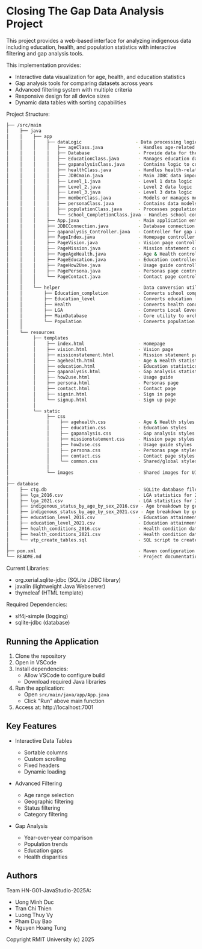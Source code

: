 # Closing The Gap Data Analysis Project

This project provides a web-based interface for analyzing indigenous data including education, health, and population statistics with interactive filtering and gap analysis tools.

This implementation provides:

* Interactive data visualization for age, health, and education statistics
* Gap analysis tools for comparing datasets across years
* Advanced filtering system with multiple criteria
* Responsive design for all device sizes
* Dynamic data tables with sorting capabilities

Project Structure:
```bash
├── /src/main
│    ├── java
│    │    ├── app
│    │    │    ├── dataLogic                    - Data processing logic
│    │    │    │   ├── ageClass.java             - Handles age-related data calculations
│    │    │    │   ├── Database                  - Provide data for the website
│    │    │    │   ├── EducationClass.java       - Manages education data processing
│    │    │    │   ├── gapanalysisClass.java     - Contains logic to compare data and find service gaps
│    │    │    │   ├── healthClass.java          - Handles health-related data processing
│    │    │    │   ├── JDBCmain.java             - Main JDBC data import/execution class
│    │    │    │   ├── Level_1.java              - Level 1 data logic
│    │    │    │   ├── Level_2.java              - Level 2 data logic
│    │    │    │   ├── Level_3.java              - Level 3 data logic
│    │    │    │   ├── memberClass.java          - Models or manages member/user information
│    │    │    │   ├── personaClass.java         - Contains data models and logic for personas
│    │    │    │   ├── populationClass.java      - Processes population-related datasets
│    │    │    │   └── school_CompletionClass.java - Handles school completion statistics
│    │    │    ├── App.java                      - Main application entry point
│    │    │    ├── JDBCConnection.java           - Database connection handler
│    │    │    ├── gapanalysis_Controller.java   - Controller for gap analysis web page
│    │    │    ├── PageIndex.java                - Homepage controller
│    │    │    ├── PageVision.java               - Vision page controller
│    │    │    ├── PageMission.java              - Mission statement controller
│    │    │    ├── PageAgeHealth.java            - Age & Health controller
│    │    │    ├── PageEducation.java            - Education controller
│    │    │    ├── PageHow2Use.java              - Usage guide controller
│    │    │    ├── PagePersona.java              - Personas page controller
│    │    │    └── PageContact.java              - Contact page controller
│    │    │
│    │    └── helper                             - Data conversion utilities (CSV to DB)
│    │        ├── Education_completion           - Converts school completion data to database entries
│    │        ├── Education_level                - Converts education level data to database format
│    │        ├── Health                         - Converts health condition data for DB usage
│    │        ├── LGA                            - Converts Local Government Area data to DB format
│    │        ├── MainDatabase                   - Core utility to orchestrate DB table creations and inserts
│    │        └── Population                     - Converts population datasets to database entries
│    │
│    └── resources
│         ├── templates
│         │    ├── index.html                    - Homepage
│         │    ├── vision.html                   - Vision page
│         │    ├── missionstatement.html         - Mission statement page
│         │    ├── agehealth.html                - Age & Health statistics page
│         │    ├── education.html                - Education statistics page
│         │    ├── gapanalysis.html              - Gap analysis statistics page
│         │    ├── how2use.html                  - Usage guide
│         │    ├── persona.html                  - Personas page
│         │    ├── contact.html                  - Contact page
│         │    ├── signin.html                   - Sign in page
│         │    └── signup.html                   - Sign up page
│         │
│         └── static
│              ├── css
│              │    ├── agehealth.css            - Age & Health styles
│              │    ├── education.css            - Education styles
│              │    ├── gapanalysis.css          - Gap analysis styles
│              │    ├── missionstatement.css     - Mission page styles
│              │    ├── how2use.css              - Usage guide styles
│              │    ├── persona.css              - Personas page styles
│              │    ├── contact.css              - Contact page styles
│              │    └── common.css               - Shared/global styles
│              │
│              └── images                        - Shared images for UI (e.g., icons, headers)
│
├── database
│    ├── ctg.db                                  - SQLite database file for the application
│    ├── lga_2016.csv                            - LGA statistics for 2016
│    ├── lga_2021.csv                            - LGA statistics for 2021
│    ├── indigenous_status_by_age_by_sex_2016.csv - Age breakdown by gender & status (2016)
│    ├── indigenous_status_by_age_by_sex_2021.csv - Age breakdown by gender & status (2021)
│    ├── education_level_2016.csv                - Education attainment data (2016)
│    ├── education_level_2021.csv                - Education attainment data (2021)
│    ├── health_conditions_2016.csv              - Health condition data (2016)
│    ├── health_conditions_2021.csv              - Health condition data (2021)
│    └── vtp_create_tables.sql                   - SQL script to create required database tables
│
├── pom.xml                                      - Maven configuration (Do not configure)
└── README.md                                    - Project documentation and instructions

```

Current Libraries:
* org.xerial.sqlite-jdbc (SQLite JDBC library)
* javalin (lightweight Java Webserver)
* thymeleaf (HTML template)

Required Dependencies:
* slf4j-simple (logging)
* sqlite-jdbc (database)

## Running the Application

1. Clone the repository
2. Open in VSCode
3. Install dependencies:
   - Allow VSCode to configure build
   - Download required Java libraries
4. Run the application:
   - Open `src/main/java/app/App.java`
   - Click "Run" above main function
5. Access at: http://localhost:7001

## Key Features

* Interactive Data Tables
  - Sortable columns
  - Custom scrolling
  - Fixed headers
  - Dynamic loading

* Advanced Filtering
  - Age range selection
  - Geographic filtering
  - Status filtering
  - Category filtering

* Gap Analysis
  - Year-over-year comparison
  - Population trends
  - Education gaps
  - Health disparities

## Authors
Team HN-G01-JavaStudio-2025A:
* Uong Minh Duc
* Tran Chi Thien
* Luong Thuy Vy
* Pham Duy Bao
* Nguyen Hoang Tung

Copyright RMIT University (c) 2025
